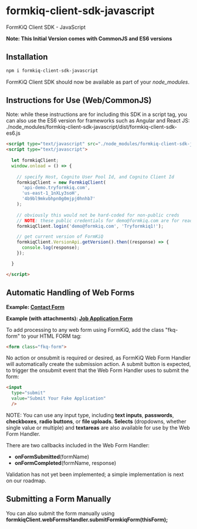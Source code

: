 # formkiq-client-sdk-javascript
FormKiQ Client SDK - JavaScript

**Note: This Initial Version comes with CommonJS and ES6 versions**

## Installation
```sh
npm i formkiq-client-sdk-javascript
```

FormKiQ Client SDK should now be available as part of your *node_modules*.

## Instructions for Use (Web/CommonJS)
Note: while these instructions are for including this SDK in a script tag, you can also use the ES6 version for frameworks such as Angular and React JS: ./node_modules/formkiq-client-sdk-javascript/dist/formkiq-client-sdk-es6.js


```html
<script type="text/javascript" src="./node_modules/formkiq-client-sdk-javascript/dist/web-cjs/formkiq-client-sdk-cjs.js"></script>
<script type="text/javascript">
      
  let formkiqClient;
  window.onload = () => {
    
    // specify Host, Cognito User Pool Id, and Cognito Client Id
    formkiqClient = new FormkiqClient(
      'api-demo.tryformkiq.com',
      'us-east-1_1nXLy3soH',
      '4b9bl9mkvbhpn0g0mjpj0hnhb7'
    );
    
    // obviously this would not be hard-coded for non-public creds
    // NOTE: these public credentials for demo@formkiq.com are for read-only access
    formkiqClient.login('demo@formkiq.com', 'Tryformkiq1!');

    // get current version of FormKiQ
    formkiqClient.VersionApi.getVersion().then((response) => {
      console.log(response);
    });

  }

</script>
```

## Automatic Handling of Web Forms

**Example: [Contact Form](https://github.com/formkiq/formkiq-webform-examples-contact)**

**Example (with attachments): [Job Application Form](https://github.com/formkiq/formkiq-webform-examples-jobapplication)**

To add processing to any web form using FormKiQ, add the class "fkq-form" to your HTML FORM tag:

```html
<form class="fkq-form">
```

No action or onsubmit is required or desired, as FormKiQ Web Form Handler will automatically create the submission action. A submit button is expected, to trigger the onsubmit event that the Web Form Handler uses to submit the form:

```html
<input
  type="submit"
  value="Submit Your Fake Application"
  />
```

NOTE: You can use any input type, including **text inputs**, **passwords**, **checkboxes**, **radio buttons**, or **file uploads**. **Selects** (dropdowns, whether single value or multiple) and **textareas** are also available for use by the Web Form Handler. 

There are two callbacks included in the Web Form Handler:
- **onFormSubmitted**(formName)
- **onFormCompleted**(formName, response)

Validation has not yet been implemented; a simple implementation is next on our roadmap.

## Submitting a Form Manually

You can also submit the form manually using **formkiqClient.webFormsHandler.submitFormkiqForm(thisForm);**



